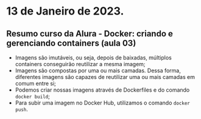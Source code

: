 # 13 de Janeiro de 2023.

## Resumo curso da Alura - Docker: criando e gerenciando containers (aula 03)
- Imagens são imutáveis, ou seja, depois de baixadas, múltiplos containers conseguirão reutilizar a mesma imagem;
- Imagens são compostas por uma ou mais camadas. Dessa forma, diferentes imagens são capazes de reutilizar uma ou mais camadas em comum entre si;
- Podemos criar nossas imagens através de Dockerfiles e do comando ```docker build```;
- Para subir uma imagem no Docker Hub, utilizamos o comando ```docker push```.